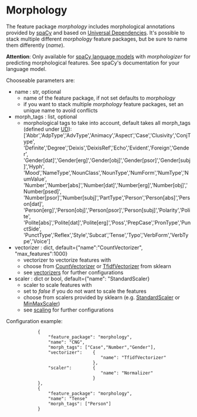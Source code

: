 # Morphology
The feature package *morphology* includes morphological annotations provided by [spaCy](https://spacy.io/api/morphology#morphanalysis) and based on [Universal Dependencies](https://universaldependencies.org/format.html#morphological-annotation). 
It's possible to stack multiple different *morphology* feature packages, but be sure to name them differently (*name*). 

**Attention**: Only available for [spaCy language models](https://spacy.io/usage/models) with *morphologizer* for predicting morphological features. See spaCy's documentation for your language model.

Chooseable parameters are:
* name : str, optional
	- name of the feature package, if not set defaults to *morphology*
	- if you want to stack multiple *morphology* feature packages, set an unique name to avoid conflicts
* morph_tags : list, optional
	-  morphological tags to take into account, default takes all morph_tags (defined under [UD](https://universaldependencies.org/u/feat/index.html)):
		['Abbr','AdpType','AdvType','Animacy','Aspect','Case','Clusivity','ConjType',
         'Definite','Degree','Deixis','DeixisRef','Echo','Evident','Foreign','Gender',
         'Gender[dat]','Gender[erg]','Gender[obj]','Gender[psor]','Gender[subj]','Hyph',
         'Mood','NameType','NounClass','NounType','NumForm','NumType','NumValue',
         'Number','Number[abs]','Number[dat]','Number[erg]','Number[obj]','Number[psed]',
         'Number[psor]','Number[subj]','PartType','Person','Person[abs]','Person[dat]',
         'Person[erg]','Person[obj]','Person[psor]','Person[subj]','Polarity','Polite',
         'Polite[abs]','Polite[dat]','Polite[erg]','Poss','PrepCase','PronType','PunctSide',
         'PunctType','Reflex','Style','Subcat','Tense','Typo','VerbForm','VerbType','Voice']
* vectorizer : dict, default={"name":"CountVectorizer", "max_features":1000} 
	- vectorizer to vectorize features with
	- choose from [CountVectorizer](https://scikit-learn.org/stable/modules/generated/sklearn.feature_extraction.text.CountVectorizer.html) or [TfidfVectorizer](https://scikit-learn.org/stable/modules/generated/sklearn.feature_extraction.text.TfidfTransformer.html) from sklearn
	- see [vectorizers](5_vectorizers.md) for further configurations
* scaler : dict or bool, default={"name": "StandardScaler}
	- scaler to scale features with
	- set to *false* if you do not want to scale the features
	- choose from scalers provided by sklearn (e.g. [StandardScaler](https://scikit-learn.org/stable/modules/generated/sklearn.preprocessing.StandardScaler.html#sklearn.preprocessing.StandardScaler) or [MinMaxScaler](https://scikit-learn.org/stable/modules/generated/sklearn.preprocessing.MinMaxScaler.html#sklearn.preprocessing.MinMaxScaler))
	- see [scaling](6_scaling.md) for further configurations

	
Configuration example:
````
            {
                "feature_package": "morphology",
                "name": "CNG",
                "morph_tags": ["Case","Number","Gender"],
                "vectorizer":    {
                                    "name": "TfidfVectorizer"
                                 },
                "scaler":        {
                                    "name": "Normalizer"
                                 }
            },
            {
                "feature_package": "morphology",
                "name": "Tense"
                "morph_tags": ["Person"]            
            }
````
